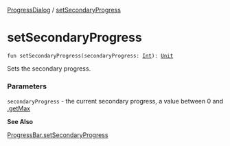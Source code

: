 [ProgressDialog](index.md) / [setSecondaryProgress](./set-secondary-progress.md)

# setSecondaryProgress

`fun setSecondaryProgress(secondaryProgress: `[`Int`](https://kotlinlang.org/api/latest/jvm/stdlib/kotlin/-int/index.html)`): `[`Unit`](https://kotlinlang.org/api/latest/jvm/stdlib/kotlin/-unit/index.html)

Sets the secondary progress.

### Parameters

`secondaryProgress` - the current secondary progress, a value between 0 and
[.getMax](#)

**See Also**

[ProgressBar.setSecondaryProgress](#)

